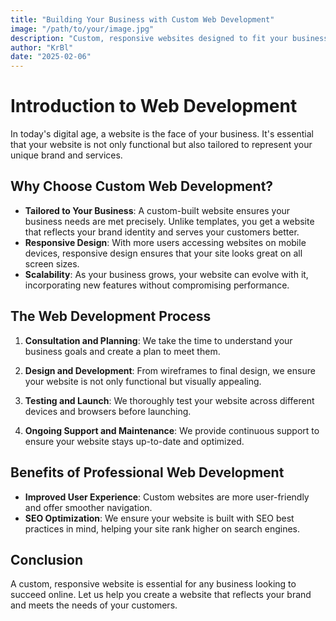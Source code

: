 ```yaml
---
title: "Building Your Business with Custom Web Development"
image: "/path/to/your/image.jpg" 
description: "Custom, responsive websites designed to fit your business needs, ensuring a seamless online presence."
author: "KrBl"
date: "2025-02-06"
---
```


# Introduction to Web Development

In today's digital age, a website is the face of your business. It's essential that your website is not only functional but also tailored to represent your unique brand and services.

## Why Choose Custom Web Development?

- **Tailored to Your Business**: A custom-built website ensures your business needs are met precisely. Unlike templates, you get a website that reflects your brand identity and serves your customers better.
- **Responsive Design**: With more users accessing websites on mobile devices, responsive design ensures that your site looks great on all screen sizes.
- **Scalability**: As your business grows, your website can evolve with it, incorporating new features without compromising performance.

## The Web Development Process

1. **Consultation and Planning**: We take the time to understand your business goals and create a plan to meet them.
   
2. **Design and Development**: From wireframes to final design, we ensure your website is not only functional but visually appealing.

3. **Testing and Launch**: We thoroughly test your website across different devices and browsers before launching.

4. **Ongoing Support and Maintenance**: We provide continuous support to ensure your website stays up-to-date and optimized.

## Benefits of Professional Web Development

- **Improved User Experience**: Custom websites are more user-friendly and offer smoother navigation.
- **SEO Optimization**: We ensure your website is built with SEO best practices in mind, helping your site rank higher on search engines.

## Conclusion

A custom, responsive website is essential for any business looking to succeed online. Let us help you create a website that reflects your brand and meets the needs of your customers.

